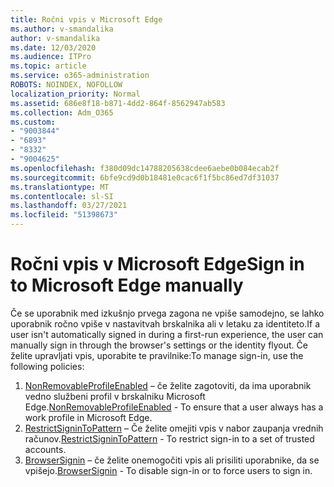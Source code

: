 ```yaml
---
title: Ročni vpis v Microsoft Edge
ms.author: v-smandalika
author: v-smandalika
ms.date: 12/03/2020
ms.audience: ITPro
ms.topic: article
ms.service: o365-administration
ROBOTS: NOINDEX, NOFOLLOW
localization_priority: Normal
ms.assetid: 686e8f18-b871-4dd2-864f-8562947ab583
ms.collection: Adm_O365
ms.custom:
- "9003844"
- "6893"
- "8332"
- "9004625"
ms.openlocfilehash: f380d09dc14788205638cdee6aebe0b084ecab2f
ms.sourcegitcommit: 6bfe9cd9d0b18481e0cac6f1f5bc86ed7df31037
ms.translationtype: MT
ms.contentlocale: sl-SI
ms.lasthandoff: 03/27/2021
ms.locfileid: "51398673"
---
```

# <a name="sign-in-to-microsoft-edge-manually"></a><span data-ttu-id="2d967-102">Ročni vpis v Microsoft Edge</span><span class="sxs-lookup"><span data-stu-id="2d967-102">Sign in to Microsoft Edge manually</span></span>

<span data-ttu-id="2d967-103">Če se uporabnik med izkušnjo prvega zagona ne vpiše samodejno, se lahko uporabnik ročno vpiše v nastavitvah brskalnika ali v letaku za identiteto.</span><span class="sxs-lookup"><span data-stu-id="2d967-103">If a user isn't automatically signed in during a first-run experience, the user can manually sign in through the browser's settings or the identity flyout.</span></span> <span data-ttu-id="2d967-104">Če želite upravljati vpis, uporabite te pravilnike:</span><span class="sxs-lookup"><span data-stu-id="2d967-104">To manage sign-in, use the following policies:</span></span>

1. <span data-ttu-id="2d967-105">[NonRemovableProfileEnabled](https://docs.microsoft.com/deployedge/microsoft-edge-policies#nonremovableprofileenabled) – če želite zagotoviti, da ima uporabnik vedno službeni profil v brskalniku Microsoft Edge.</span><span class="sxs-lookup"><span data-stu-id="2d967-105">[NonRemovableProfileEnabled](https://docs.microsoft.com/deployedge/microsoft-edge-policies#nonremovableprofileenabled) - To ensure that a user always has a work profile in Microsoft Edge.</span></span>
2. <span data-ttu-id="2d967-106">[RestrictSigninToPattern](https://docs.microsoft.com/deployedge/microsoft-edge-policies#restrictsignintopattern) – Če želite omejiti vpis v nabor zaupanja vrednih računov.</span><span class="sxs-lookup"><span data-stu-id="2d967-106">[RestrictSigninToPattern](https://docs.microsoft.com/deployedge/microsoft-edge-policies#restrictsignintopattern) - To restrict sign-in to a set of trusted accounts.</span></span>
3. <span data-ttu-id="2d967-107">[BrowserSignin](https://docs.microsoft.com/deployedge/microsoft-edge-policies#browsersignin) – če želite onemogočiti vpis ali prisiliti uporabnike, da se vpišejo.</span><span class="sxs-lookup"><span data-stu-id="2d967-107">[BrowserSignin](https://docs.microsoft.com/deployedge/microsoft-edge-policies#browsersignin) - To disable sign-in or to force users to sign in.</span></span>

